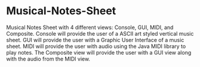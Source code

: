 # Musical-Notes-Sheet
Musical Notes Sheet with 4 different views: Console, GUI, MIDI, and Composite. Console will provide the user of a ASCII art styled vertical music sheet. GUI will provide the user with a Graphic User Interface of a music sheet. MIDI will provide the user with audio using the Java MIDI library to play notes. The Composite view will provide the user with a GUI view along with the audio from the MIDI view.
